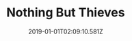 ---
title: Nothing But Thieves
artist: Nothing But Thieves
date: 2019-01-01T02:09:10.581Z
cover: 1-l9ycviqberhwkdtirgf1aq.jpeg
styles:
  - Alternative Rock
links:
  spotify: https://play.spotify.com/album/3q4BkDV5B7sczFcfrIl2a2
  youtube: https://music.youtube.com/watch?v=X2zcG3bcuMI
  applemusic: https://itunes.apple.com/us/album/nothing-but-thieves-deluxe/1016210775?uo=4
  soundcloud: ""
  bandcamp: ""
  googleplay: https://play.google.com/music/m/B3djlnmhnwf5y4zpckel5csx4ta?signup_if_needed=1
  deezer: https://www.deezer.com/album/46921452
---